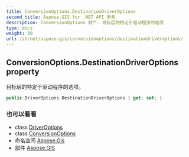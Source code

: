 ```yaml
---
title: ConversionOptions.DestinationDriverOptions
second_title: Aspose.GIS for .NET API 参考
description: ConversionOptions 财产. 目标层的特定于驱动程序的选项
type: docs
weight: 30
url: /zh/net/aspose.gis/conversionoptions/destinationdriveroptions/
---
```

## ConversionOptions.DestinationDriverOptions property

目标层的特定于驱动程序的选项。

```csharp
public DriverOptions DestinationDriverOptions { get; set; }
```

### 也可以看看

* class [DriverOptions](../../driveroptions/)
* class [ConversionOptions](../)
* 命名空间 [Aspose.Gis](../../conversionoptions/)
* 部件 [Aspose.GIS](../../../)


